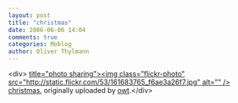 ```yaml
---
layout: post
title: "christmas"
date: 2006-06-06 14:04
comments: true
categories: Moblog
author: Oliver Thylmann
---
```



&lt;div&gt;	[ title=&quot;photo sharing&quot;&gt;&lt;img class=&quot;flickr-photo&quot; src=&quot;http://static.flickr.com/53/161683765_f6ae3a26f7.jpg&quot; alt=&quot;&quot; /&gt;](http://www.flickr.com/photos/oliver/161683765/)	[christmas](http://www.flickr.com/photos/oliver/161683765/), originally uploaded by [owt](http://www.flickr.com/people/oliver/).&lt;/div&gt;					


